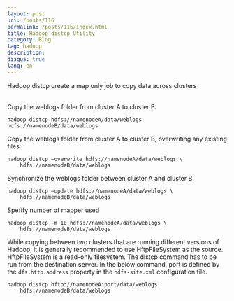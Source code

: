 ```yaml
---
layout: post
uri: /posts/116
permalink: /posts/116/index.html
title: Hadoop distcp Utility
category: Blog
tag: hadoop
description: 
disqus: true 
lang: en
---
```

Hadoop distcp create a map only job to copy data across clusters <br><br>


Copy the weblogs folder from cluster A to cluster B:

    hadoop distcp hdfs://namenodeA/data/weblogs hdfs://namenodeB/data/weblogs
Copy the weblogs folder from cluster A to cluster B, overwriting any existing files:

    hadoop distcp –overwrite hdfs://namenodeA/data/weblogs \
		hdfs://namenodeB/data/weblogs

Synchronize the weblogs folder between cluster A and cluster B:

    hadoop distcp –update hdfs://namenodeA/data/weblogs \
		hdfs://namenodeB/data/weblogs

Spefify number of mapper used

    hadoop distcp –m 10 hdfs://namenodeA/data/weblogs \
		hdfs://namenodeB/data/weblogs

While copying between two clusters that are running different versions of Hadoop, it is generally recommended to use HftpFileSystem as the source. HftpFileSystem is a read-only filesystem. The distcp command has to be run from the destination server. In the below command, port is defined by the `dfs.http.address` property in the `hdfs-site.xml` configuration file.
    
    hadoop distcp hftp://namenodeA:port/data/weblogs 
		hdfs://namenodeB/data/weblogs


